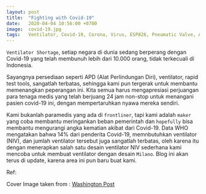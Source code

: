 ```yaml
---
layout: post
title:  "Fighting with Covid-19"
date:   2020-04-04 10:56:00 +0700
image:  covid-19.jpg
tags:   Ventilator, Covid-19, Corona, Virus, ESP826, Pneumatic Valve, Air Pressure Sensor  
---
```

`Ventilator Shortage`, setiap negara di dunia sedang berperang dengan Covid-19 yang telah membunuh lebih dari 10.000 orang, tidak terkecuali di Indonesia. 

Sayangnya persediaan seperti APD (Alat Perlindungan Diri), ventilator, rapid test tools, sangatlah terbatas, sehingga kami pun tergerak untuk membantu memenangkan peperangan ini. Kita semua harus mengapresiasi perjuangan para tenaga medis yang telah berjuang 24 jam non-stop untuk menangani pasien covid-19 ini, dengan mempertaruhkan nyawa mereka sendiri.

Kami bukanlah paramedis yang ada di `frontliner`, tapi kami adalah `maker` yang coba membantu meringankan beban pemerintah dan `hopefully` bisa membantu mengurangi angka kematian akibat dari Covid-19. Data WHO mengatakan bahwa 14% dari penderita Covid-19, memnbutuhkan ventilator (NIV), dan jumlah ventilator tersebut juga sangatlah terbatas, oleh karena itu dengan menerapkan salah satu desain ventilator NIV sederhana kami mencoba untuk membuat ventilator dengan desain `Milano`. Blog ini akan terus di update, karena area ini pun baru buat kami. 

Ref:

Cover Image taken from : [Washington Post][washington_post]

[washington_post]:https://www.washingtonpost.com/graphics/2020/health/coronavirus-how-epidemics-spread-and-end/
